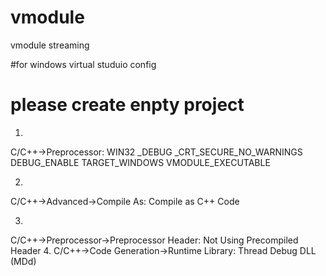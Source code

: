 # vmodule
vmodule streaming

#for windows virtual studuio config
# please create enpty project
1.
C/C++->Preprocessor:
WIN32
_DEBUG
_CRT_SECURE_NO_WARNINGS
DEBUG_ENABLE
TARGET_WINDOWS
VMODULE_EXECUTABLE

2.
C/C++->Advanced->Compile As:
	Compile as C++ Code

3.	
C/C++->Preprocessor->Preprocessor Header:
	Not Using Precompiled Header
4.
C/C++->Code Generation->Runtime Library:
	Thread Debug DLL (MDd)
